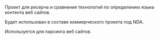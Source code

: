 Проект для ресерча и сравнения технологий по определению языка контента веб сайтов.

Будет использован в составе коммерческого проекта под NDA.

Используется для парсинга веб сайтов.